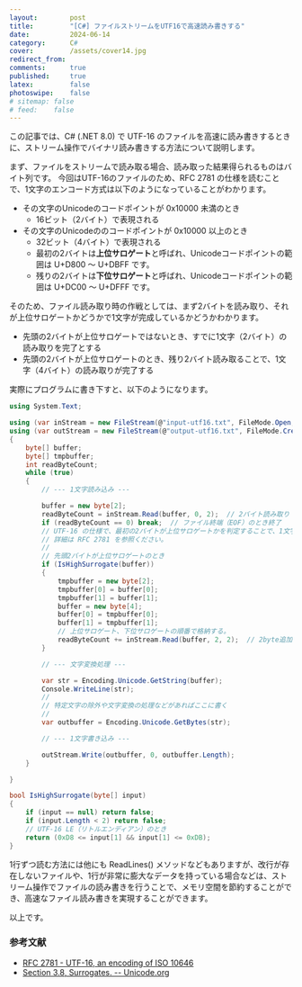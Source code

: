```yaml
---
layout:        post
title:         "[C#] ファイルストリームをUTF16で高速読み書きする"
date:          2024-06-14
category:      C#
cover:         /assets/cover14.jpg
redirect_from:
comments:      true
published:     true
latex:         false
photoswipe:    false
# sitemap: false
# feed:    false
---
```


この記事では、C# (.NET 8.0) で UTF-16 のファイルを高速に読み書きするときに、ストリーム操作でバイナリ読み書きする方法について説明します。

まず、ファイルをストリームで読み取る場合、読み取った結果得られるものはバイト列です。
今回はUTF-16のファイルのため、RFC 2781 の仕様を読むことで、1文字のエンコード方式は以下のようになっていることがわかります。

- その文字のUnicodeのコードポイントが 0x10000 未満のとき
    - 16ビット（2バイト）で表現される
- その文字のUnicodeののコードポイントが 0x10000 以上のとき
    - 32ビット（4バイト）で表現される
    - 最初の2バイトは**上位サロゲート**と呼ばれ、Unicodeコードポイントの範囲は U+D800 〜 U+DBFF です。
    - 残りの2バイトは**下位サロゲート**と呼ばれ、Unicodeコードポイントの範囲は U+DC00 〜 U+DFFF です。

そのため、ファイル読み取り時の作戦としては、まず2バイトを読み取り、それが上位サロゲートかどうかで1文字が完成しているかどうかわかります。

- 先頭の2バイトが上位サロゲートではないとき、すでに1文字（2バイト）の読み取りを完了とする
- 先頭の2バイトが上位サロゲートのとき、残り2バイト読み取ることで、1文字（4バイト）の読み取りが完了する

実際にプログラムに書き下すと、以下のようになります。

```csharp
using System.Text;

using (var inStream = new FileStream(@"input-utf16.txt", FileMode.Open, FileAccess.Read))
using (var outStream = new FileStream(@"output-utf16.txt", FileMode.Create, FileAccess.Write))
{
    byte[] buffer;
    byte[] tmpbuffer;
    int readByteCount;
    while (true)
    {
        // --- 1文字読み込み ---

        buffer = new byte[2];
        readByteCount = inStream.Read(buffer, 0, 2);  // 2バイト読み取り
        if (readByteCount == 0) break;  // ファイル終端（EOF）のとき終了
        // UTF-16 の仕様で、最初の2バイトが上位サロゲートかを判定することで、1文字の全体のバイト数（2 or 4バイト）が判定できる。
        // 詳細は RFC 2781 を参照ください。
        //
        // 先頭2バイトが上位サロゲートのとき
        if (IsHighSurrogate(buffer))
        {
            tmpbuffer = new byte[2];
            tmpbuffer[0] = buffer[0];
            tmpbuffer[1] = buffer[1];
            buffer = new byte[4];
            buffer[0] = tmpbuffer[0];
            buffer[1] = tmpbuffer[1];
            // 上位サロゲート、下位サロゲートの順番で格納する。
            readByteCount += inStream.Read(buffer, 2, 2);  // 2byte追加読み取り
        }

        // --- 文字変換処理 ---

        var str = Encoding.Unicode.GetString(buffer);
        Console.WriteLine(str);
        //
        // 特定文字の除外や文字変換の処理などがあればここに書く
        //
        var outbuffer = Encoding.Unicode.GetBytes(str);

        // --- 1文字書き込み ---

        outStream.Write(outbuffer, 0, outbuffer.Length);
    }

}

bool IsHighSurrogate(byte[] input)
{
    if (input == null) return false;
    if (input.Length < 2) return false;
    // UTF-16 LE（リトルエンディアン）のとき
    return (0xD8 <= input[1] && input[1] <= 0xDB);
}
```

1行ずつ読む方法には他にも ReadLines() メソッドなどもありますが、改行が存在しないファイルや、1行が非常に膨大なデータを持っている場合などは、ストリーム操作でファイルの読み書きを行うことで、メモリ空間を節約することができ、高速なファイル読み書きを実現することができます。

以上です。

### 参考文献

- [RFC 2781 - UTF-16, an encoding of ISO 10646](https://datatracker.ietf.org/doc/html/rfc2781)
- [Section 3.8, Surrogates. -- Unicode.org](https://www.unicode.org/versions/Unicode15.1.0/ch03.pdf#G2630)
